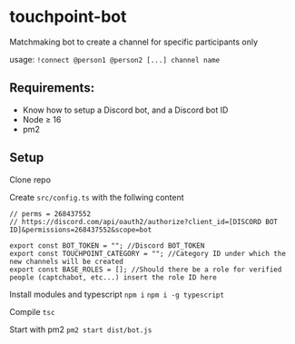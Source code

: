 # touchpoint-bot

Matchmaking bot to create a channel for specific participants only

usage:
`!connect @person1 @person2 [...] channel name`

## Requirements:

- Know how to setup a Discord bot, and a Discord bot ID
- Node ≥ 16
- pm2

## Setup

Clone repo

Create `src/config.ts` with the follwing content
```
// perms = 268437552
// https://discord.com/api/oauth2/authorize?client_id=[DISCORD BOT ID]&permissions=268437552&scope=bot

export const BOT_TOKEN = ""; //Discord BOT_TOKEN
export const TOUCHPOINT_CATEGORY = ""; //Category ID under which the new channels will be created
export const BASE_ROLES = []; //Should there be a role for verified people (captchabot, etc...) insert the role ID here
```
Install modules and typescript
`npm i`
`npm i -g typescript`

Compile
`tsc`

Start with pm2
`pm2 start dist/bot.js`

